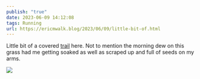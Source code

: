 ```yaml
---
publish: "true"
date: 2023-06-09 14:12:08
tags: Running
url: https://ericmwalk.blog/2023/06/09/little-bit-of.html
---
```


Little bit of a covered [trail](https://strava.com/activities/9232386357) here. Not to mention the morning dew on this grass had me getting soaked as well as scraped up and full of seeds on my arms.

![](https://ericmwalk.blog/uploads/2023/7e5c89ec74.jpg)